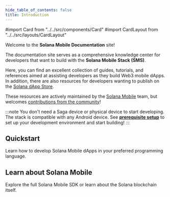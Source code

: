 ```yaml
---
hide_table_of_contents: false
title: Introduction
---
```


#import Card from "../../src/components/Card"
#import CardLayout from "../../src/layouts/CardLayout"

Welcome to the **Solana Mobile Documentation** site!

The documentation site serves as a comprehensive knowledge center for developers that want to build with the **Solana Mobile Stack (SMS)**.

Here, you can find an excellent collection of guides, tutorials, and references aimed at assisting developers as they build Web3 mobile dApps.
In addition, there are also resources for developers wanting to publish on the [Solana dApp Store](/dapp-publishing/intro).

These resources are actively maintained by the [Solana Mobile](https://github.com/solana-mobile) team, but welcomes [contributions from the community](https://github.com/solana-mobile/solana-mobile-doc-site)!

:::note
You don't need a Saga device or physical device to start developing. The stack is compatible with any Android device. See [**prerequisite setup**](development-setup) to set up your development environment and start building!
:::

## Quickstart

Learn how to develop Solana Mobile dApps in your preferred programming language.

<CardLayout autoFitEnabled={true}>
    <Card
        to="/react-native/overview"
        header={{
            label: "React Native",
            translateId: "developer-programs",
        }}
        body={{
            label: "Learn about the React Native SDKs and how to quickly start building on Solana Mobile.",
            translateId: "learn-programs",
        }}
        iconPath="img/react-native-96.svg"
    />
    <Card
        to="/android-native/overview"
        header={{
            label: "Kotlin",
            translateId: "development-setup",
        }}
        body={{
            label: "Learn how to build a native Android app using the core Solana Kotlin SDKs.",
            translateId: "development-setup-body",
        }}
        iconPath="img/kotlin-icon-32.svg"
    />
</CardLayout>

<CardLayout autoFitEnabled={true}>
    <Card
        to="/react-native/setup#solana-mobile-dapp-scaffold"
        header={{
            label: "React Native Template dApp",
            translateId: "developer-programs",
        }}
        body={{
            label: "Jump into building with our template React Native dApp.",
            translateId: "learn-programs",
        }}
        iconPath="img/rocket-icon2.png"
    />
    <Card
        to="/sample-apps/sample_app_overview"
        header={{
            label: "Sample Apps",
            translateId: "development-setup",
        }}
        body={{
            label: "Reference our collection of sample apps that use the Solana Mobile Stack.",
            translateId: "development-setup-body",
        }}
        iconPath="img/bookshelf-circle-icon.png"
    />
</CardLayout>

## Learn about Solana Mobile

Explore the full Solana Mobile SDK or learn about the Solana blockchain itself.

<CardLayout autoFitEnabled={true}>
    <Card
        to="/getting-started/overview"
        header={{
            label: "SDK Overview",
            translateId: "developer-programs",
        }}
        body={{
            label: "Learn about the different libraries and tools provided by the Solana Mobile Stack.",
            translateId: "learn-programs",
        }}
        iconPath="img/solana-mobile-stack-logo.png"
    />
    <Card
        to="https://docs.solana.com/introduction"
        header={{
            label: "Solana Core Documentation",
            translateId: "development-setup",
        }}
        body={{
            label: "Learn about the history and core concepts of the Solana Blockchain.",
            translateId: "development-setup-body",
        }}
        iconPath="img/solanaLogoMark.svg"
    />
</CardLayout>